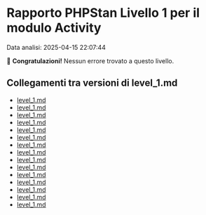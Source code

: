 # Rapporto PHPStan Livello 1 per il modulo Activity

Data analisi: 2025-04-15 22:07:44

🎉 **Congratulazioni!** Nessun errore trovato a questo livello.

## Collegamenti tra versioni di level_1.md
* [level_1.md](laravel/Modules/Chart/docs/phpstan/level_1.md)
* [level_1.md](laravel/Modules/Reporting/docs/phpstan/level_1.md)
* [level_1.md](laravel/Modules/Gdpr/docs/phpstan/level_1.md)
* [level_1.md](laravel/Modules/Notify/docs/phpstan/level_1.md)
* [level_1.md](laravel/Modules/Xot/docs/phpstan/level_1.md)
* [level_1.md](laravel/Modules/Dental/docs/phpstan/level_1.md)
* [level_1.md](laravel/Modules/User/docs/phpstan/level_1.md)
* [level_1.md](laravel/Modules/UI/docs/phpstan/level_1.md)
* [level_1.md](laravel/Modules/Lang/docs/phpstan/level_1.md)
* [level_1.md](laravel/Modules/Job/docs/phpstan/level_1.md)
* [level_1.md](laravel/Modules/Media/docs/phpstan/level_1.md)
* [level_1.md](laravel/Modules/Tenant/docs/phpstan/level_1.md)
* [level_1.md](laravel/Modules/Activity/docs/phpstan/level_1.md)
* [level_1.md](laravel/Modules/Patient/docs/phpstan/level_1.md)
* [level_1.md](laravel/Modules/Cms/docs/phpstan/level_1.md)

